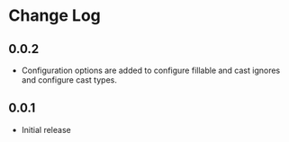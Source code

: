 # Change Log

## 0.0.2

- Configuration options are added to configure fillable and cast ignores and configure cast types.

## 0.0.1

- Initial release